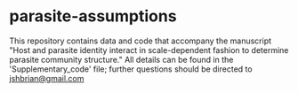 # parasite-assumptions

This repository contains data and code that accompany the manuscript "Host and parasite identity interact in scale-dependent fashion to determine parasite community structure." All details can be found in the 'Supplementary_code' file; further questions should be directed to jshbrian@gmail.com

